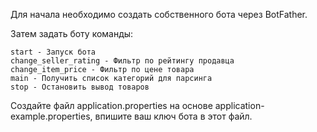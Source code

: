 Для начала необходимо создать собственного бота через BotFather.

Затем задать боту команды:
```
start - Запуск бота
change_seller_rating - Фильтр по рейтингу продавца
change_item_price - Фильтр по цене товара
main - Получить список категорий для парсинга
stop - Остановить вывод товаров
```
Создайте файл application.properties на основе application-example.properties, впишите ваш ключ бота в этот файл.
